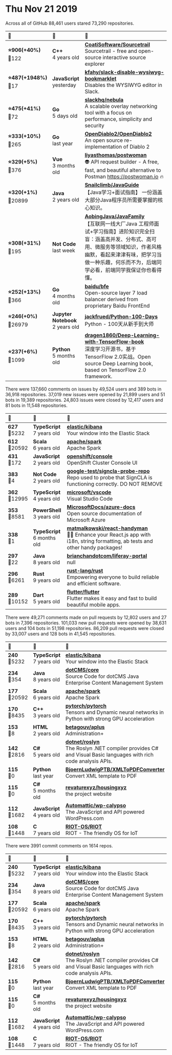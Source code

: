 # Thu Nov 21 2019

Across all of GitHub 88,461 users stared 
73,290 repositories. 

| :page_with_curl: | :calendar: | :page_with_curl: |
| :--- | :--- | :--- |
| **:star:906(+40%)**<br>:twisted_rightwards_arrows:122 | **C++**<br>4 years old | **[CoatiSoftware/Sourcetrail](https://github.com/CoatiSoftware/Sourcetrail)**<br>Sourcetrail - free and open-source interactive source explorer |
| **:star:487(+1948%)**<br>:twisted_rightwards_arrows:17 | **JavaScript**<br>yesterday | **[kfahy/slack-disable-wysiwyg-bookmarklet](https://github.com/kfahy/slack-disable-wysiwyg-bookmarklet)**<br>Disables the WYSIWYG editor in Slack. |
| **:star:475(+41%)**<br>:twisted_rightwards_arrows:72 | **Go**<br>5 days old | **[slackhq/nebula](https://github.com/slackhq/nebula)**<br>A scalable overlay networking tool with a focus on performance, simplicity and security |
| **:star:333(+10%)**<br>:twisted_rightwards_arrows:265 | **Go**<br>last year | **[OpenDiablo2/OpenDiablo2](https://github.com/OpenDiablo2/OpenDiablo2)**<br>An open source re-implementation of Diablo 2 |
| **:star:329(+5%)**<br>:twisted_rightwards_arrows:376 | **Vue**<br>3 months old | **[liyasthomas/postwoman](https://github.com/liyasthomas/postwoman)**<br>👽 API request builder - A free, fast, and beautiful alternative to Postman https://postwoman.io 🔥 |
| **:star:320(+1%)**<br>:twisted_rightwards_arrows:20899 | **Java**<br>2 years old | **[Snailclimb/JavaGuide](https://github.com/Snailclimb/JavaGuide)**<br>【Java学习+面试指南】 一份涵盖大部分Java程序员所需要掌握的核心知识。 |
| **:star:308(+31%)**<br>:twisted_rightwards_arrows:195 | **Not Code**<br>last week | **[AobingJava/JavaFamily](https://github.com/AobingJava/JavaFamily)**<br>【互联网一线大厂Java 工程师面试+学习指南】进阶知识完全扫盲：涵盖高并发、分布式、高可用、微服务等领域知识，作者风格幽默，看起来津津有味，把学习当做一种乐趣，何乐而不为，后端同学必看，前端同学我保证你也看得懂。 |
| **:star:252(+13%)**<br>:twisted_rightwards_arrows:366 | **Go**<br>4 months old | **[baidu/bfe](https://github.com/baidu/bfe)**<br>Open-source layer 7 load balancer derived from proprietary Baidu FrontEnd |
| **:star:246(+0%)**<br>:twisted_rightwards_arrows:26979 | **Jupyter Notebook**<br>2 years old | **[jackfrued/Python-100-Days](https://github.com/jackfrued/Python-100-Days)**<br>Python - 100天从新手到大师 |
| **:star:237(+6%)**<br>:twisted_rightwards_arrows:1099 | **Python**<br>5 months old | **[dragen1860/Deep-Learning-with-TensorFlow-book](https://github.com/dragen1860/Deep-Learning-with-TensorFlow-book)**<br>深度学习开源书，基于TensorFlow 2.0实战。Open source Deep Learning book, based on TensorFlow 2.0 framework. |

There were 137,660 comments on issues by 49,524 users and 389 bots in 36,918 repositories.
37,019 new issues were opened by 21,899 users and 51 bots in 19,389 repositories.
24,803 issues were closed by 12,417 users and 81 bots in 11,548 repositories.

| :speech_balloon: | :calendar: | :page_with_curl: |
| :--- | :--- | :--- |
| **627**<br>:twisted_rightwards_arrows:5232 | **TypeScript**<br>7 years old | **[elastic/kibana](https://github.com/elastic/kibana)**<br>Your window into the Elastic Stack |
| **612**<br>:twisted_rightwards_arrows:20592 | **Scala**<br>6 years old | **[apache/spark](https://github.com/apache/spark)**<br>Apache Spark |
| **431**<br>:twisted_rightwards_arrows:172 | **JavaScript**<br>2 years old | **[openshift/console](https://github.com/openshift/console)**<br>OpenShift Cluster Console UI |
| **383**<br>:twisted_rightwards_arrows:4 | **Not Code**<br>2 years old | **[google-test/signcla-probe-repo](https://github.com/google-test/signcla-probe-repo)**<br>Repo used to probe that SignCLA is functioning correctly.  DO NOT REMOVE |
| **362**<br>:twisted_rightwards_arrows:12995 | **TypeScript**<br>4 years old | **[microsoft/vscode](https://github.com/microsoft/vscode)**<br>Visual Studio Code |
| **353**<br>:twisted_rightwards_arrows:8581 | **PowerShell**<br>3 years old | **[MicrosoftDocs/azure-docs](https://github.com/MicrosoftDocs/azure-docs)**<br>Open source documentation of Microsoft Azure |
| **338**<br>:twisted_rightwards_arrows:1 | **TypeScript**<br>6 months old | **[matmalkowski/react-handyman](https://github.com/matmalkowski/react-handyman)**<br>👨‍🔧 Enhance your React.js app with i18n, string formatting, ab tests and other handy packages! |
| **297**<br>:twisted_rightwards_arrows:22 | **Java**<br>8 years old | **[brianchandotcom/liferay-portal](https://github.com/brianchandotcom/liferay-portal)**<br>null |
| **296**<br>:twisted_rightwards_arrows:6261 | **Rust**<br>9 years old | **[rust-lang/rust](https://github.com/rust-lang/rust)**<br>Empowering everyone to build reliable and efficient software. |
| **289**<br>:twisted_rightwards_arrows:10152 | **Dart**<br>5 years old | **[flutter/flutter](https://github.com/flutter/flutter)**<br>Flutter makes it easy and fast to build beautiful mobile apps. |

There were 49,271 comments made on pull requests by 12,802 users and 27 bots in 7,396 repositories.
101,033 new pull requests were opened by 38,631 users and 104 bots in 51,198 repositories.
86,209 pull requests were closed by 33,007 users and 128 bots in 41,545 repositories.

| :speech_balloon: | :calendar: | :page_with_curl: |
| :--- | :--- | :--- |
| **240**<br>:twisted_rightwards_arrows:5232 | **TypeScript**<br>7 years old | **[elastic/kibana](https://github.com/elastic/kibana)**<br>Your window into the Elastic Stack |
| **234**<br>:twisted_rightwards_arrows:354 | **Java**<br>8 years old | **[dotCMS/core](https://github.com/dotCMS/core)**<br>Source Code for dotCMS Java Enterprise Content Management System |
| **177**<br>:twisted_rightwards_arrows:20592 | **Scala**<br>6 years old | **[apache/spark](https://github.com/apache/spark)**<br>Apache Spark |
| **170**<br>:twisted_rightwards_arrows:8435 | **C++**<br>3 years old | **[pytorch/pytorch](https://github.com/pytorch/pytorch)**<br>Tensors and Dynamic neural networks in Python with strong GPU acceleration |
| **153**<br>:twisted_rightwards_arrows:8 | **HTML**<br>2 years old | **[betagouv/aplus](https://github.com/betagouv/aplus)**<br>Administration+ |
| **142**<br>:twisted_rightwards_arrows:2816 | **C#**<br>5 years old | **[dotnet/roslyn](https://github.com/dotnet/roslyn)**<br>The Roslyn .NET compiler provides C# and Visual Basic languages with rich code analysis APIs. |
| **115**<br>:twisted_rightwards_arrows:0 | **Python**<br>last year | **[BjoernLudwigPTB/XMLToPDFConverter](https://github.com/BjoernLudwigPTB/XMLToPDFConverter)**<br>Convert XML template to PDF |
| **115**<br>:twisted_rightwards_arrows:0 | **C#**<br>5 months old | **[revaturexyz/housingxyz](https://github.com/revaturexyz/housingxyz)**<br>the project website |
| **112**<br>:twisted_rightwards_arrows:1682 | **JavaScript**<br>4 years old | **[Automattic/wp-calypso](https://github.com/Automattic/wp-calypso)**<br>The JavaScript and API powered WordPress.com |
| **108**<br>:twisted_rightwards_arrows:1448 | **C**<br>7 years old | **[RIOT-OS/RIOT](https://github.com/RIOT-OS/RIOT)**<br>RIOT -  The friendly OS for IoT |

There were 3991 commit comments on 1614 repos.

| :speech_balloon: | :calendar: | :page_with_curl: |
| :--- | :--- | :--- |
| **240**<br>:twisted_rightwards_arrows:5232 | **TypeScript**<br>7 years old | **[elastic/kibana](https://github.com/elastic/kibana)**<br>Your window into the Elastic Stack |
| **234**<br>:twisted_rightwards_arrows:354 | **Java**<br>8 years old | **[dotCMS/core](https://github.com/dotCMS/core)**<br>Source Code for dotCMS Java Enterprise Content Management System |
| **177**<br>:twisted_rightwards_arrows:20592 | **Scala**<br>6 years old | **[apache/spark](https://github.com/apache/spark)**<br>Apache Spark |
| **170**<br>:twisted_rightwards_arrows:8435 | **C++**<br>3 years old | **[pytorch/pytorch](https://github.com/pytorch/pytorch)**<br>Tensors and Dynamic neural networks in Python with strong GPU acceleration |
| **153**<br>:twisted_rightwards_arrows:8 | **HTML**<br>2 years old | **[betagouv/aplus](https://github.com/betagouv/aplus)**<br>Administration+ |
| **142**<br>:twisted_rightwards_arrows:2816 | **C#**<br>5 years old | **[dotnet/roslyn](https://github.com/dotnet/roslyn)**<br>The Roslyn .NET compiler provides C# and Visual Basic languages with rich code analysis APIs. |
| **115**<br>:twisted_rightwards_arrows:0 | **Python**<br>last year | **[BjoernLudwigPTB/XMLToPDFConverter](https://github.com/BjoernLudwigPTB/XMLToPDFConverter)**<br>Convert XML template to PDF |
| **115**<br>:twisted_rightwards_arrows:0 | **C#**<br>5 months old | **[revaturexyz/housingxyz](https://github.com/revaturexyz/housingxyz)**<br>the project website |
| **112**<br>:twisted_rightwards_arrows:1682 | **JavaScript**<br>4 years old | **[Automattic/wp-calypso](https://github.com/Automattic/wp-calypso)**<br>The JavaScript and API powered WordPress.com |
| **108**<br>:twisted_rightwards_arrows:1448 | **C**<br>7 years old | **[RIOT-OS/RIOT](https://github.com/RIOT-OS/RIOT)**<br>RIOT -  The friendly OS for IoT |

